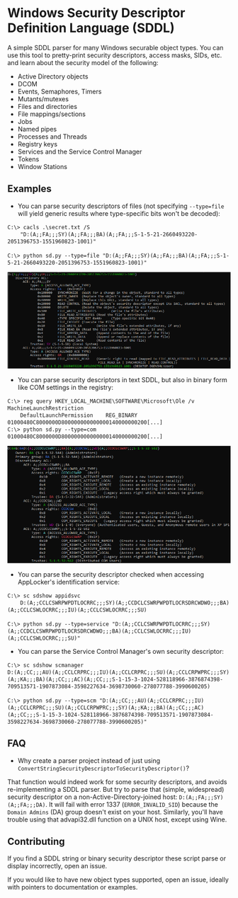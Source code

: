 # Windows Security Descriptor Definition Language (SDDL)

A simple SDDL parser for many Windows securable object types. You can use this tool to pretty-print security descriptors, access masks, SIDs, etc. and learn about the security model of the following:

- Active Directory objects
- DCOM
- Events, Semaphores, Timers
- Mutants/mutexes
- Files and directories
- File mappings/sections
- Jobs
- Named pipes
- Processes and Threads
- Registry keys
- Services and the Service Control Manager
- Tokens
- Window Stations

## Examples

- You can parse security descriptors of files (not specifying `--type=file` will yield generic results where type-specific bits won't be decoded):
```
C:\> cacls .\secret.txt /S
    "D:(A;;FA;;;SY)(A;;FA;;;BA)(A;;FA;;;S-1-5-21-2660493220-2051396753-1551960823-1001)"

C:\> python sd.py --type=file "D:(A;;FA;;;SY)(A;;FA;;;BA)(A;;FA;;;S-1-5-21-2660493220-2051396753-1551960823-1001)"
```
![see docs/examples/01.png](docs/examples/01.png)

- You can parse security descriptors in text SDDL, but also in binary form like COM settings in the registry:
```
C:\> reg query HKEY_LOCAL_MACHINE\SOFTWARE\Microsoft\Ole /v MachineLaunchRestriction 
    DefaultLaunchPermission    REG_BINARY    01000480C8000000D800000000000000140000000200[...]
C:\> python sd.py --type=com 01000480C8000000D800000000000000140000000200[...]
```
![see docs/examples/01.png](docs/examples/02.png)

- You can parse the security descriptor checked when accessing AppLocker's identification service:
```
C:\> sc sdshow appidsvc
    D:(A;;CCLCSWRPWPDTLOCRRC;;;SY)(A;;CCDCLCSWRPWPDTLOCRSDRCWDWO;;;BA)(A;;CCLCSWLOCRRC;;;IU)(A;;CCLCSWLOCRRC;;;SU)

C:\> python sd.py --type=service "D:(A;;CCLCSWRPWPDTLOCRRC;;;SY)(A;;CCDCLCSWRPWPDTLOCRSDRCWDWO;;;BA)(A;;CCLCSWLOCRRC;;;IU)(A;;CCLCSWLOCRRC;;;SU)"
```

- You can parse the Service Control Manager's own security descriptor:
```
C:\> sc sdshow scmanager
D:(A;;CC;;;AU)(A;;CCLCRPRC;;;IU)(A;;CCLCRPRC;;;SU)(A;;CCLCRPWPRC;;;SY)(A;;KA;;;BA)(A;;CC;;;AC)(A;;CC;;;S-1-15-3-1024-528118966-3876874398-709513571-1907873084-3598227634-3698730060-278077788-3990600205)

C:\> python sd.py --type=scm "D:(A;;CC;;;AU)(A;;CCLCRPRC;;;IU)(A;;CCLCRPRC;;;SU)(A;;CCLCRPWPRC;;;SY)(A;;KA;;;BA)(A;;CC;;;AC)(A;;CC;;;S-1-15-3-1024-528118966-3876874398-709513571-1907873084-3598227634-3698730060-278077788-3990600205)"
```

## FAQ

- Why create a parser project instead of just using `ConvertStringSecurityDescriptorToSecurityDescriptor()`?

That function would indeed work for some security descriptors, and avoids re-implementing a SDDL parser. But try to parse that (simple, widespread) security descriptor on a non-Active-Directory-joined host: `D:(A;;FA;;;SY)(A;;FA;;;DA)`. It will fail with error 1337 (`ERROR_INVALID_SID`) because the `Domain Admins` (DA) group doesn't exist on your host. Similarly, you'll have trouble using that advapi32.dll function on a UNIX host, except using Wine.

## Contributing

If you find a SDDL string or binary security descriptor these script parse or display incorrectly, open an issue.

If you would like to have new object types supported, open an issue, ideally with pointers to documentation or examples.
